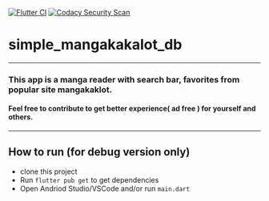 [![Flutter CI](https://github.com/manga-scrapers/simple_mangakakalot_db/actions/workflows/flutter.yml/badge.svg?branch=main)](https://github.com/manga-scrapers/simple_mangakakalot_db/actions/workflows/flutter.yml)   [![Codacy Security Scan](https://github.com/manga-scrapers/simple_mangakakalot_db/actions/workflows/codacy-analysis.yml/badge.svg?branch=main)](https://github.com/manga-scrapers/simple_mangakakalot_db/actions/workflows/codacy-analysis.yml)

# simple_mangakakalot_db
---
### This app is a manga reader with search bar, favorites  from popular site mangakaklot.   
#### Feel free to contribute to get better experience( ad free ) for yourself and others.  

---

## How to run (for debug version only)
- clone this project 
- Run `flutter pub get` to get dependencies
- Open Andriod Studio/VSCode and/or run `main.dart`
